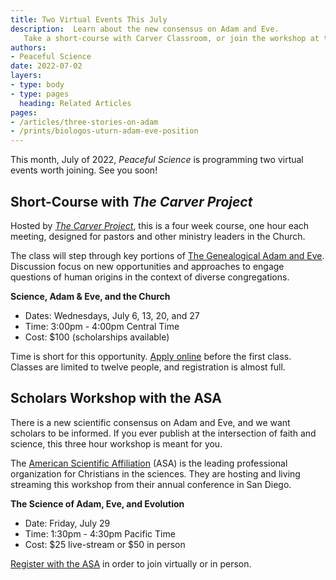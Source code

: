 ```yaml
---
title: Two Virtual Events This July
description:  Learn about the new consensus on Adam and Eve.
   Take a short-course with Carver Classroom, or join the workshop at the ASA. 
authors:
- Peaceful Science
date: 2022-07-02
layers:
- type: body
- type: pages
  heading: Related Articles
pages:
- /articles/three-stories-on-adam
- /prints/biologos-uturn-adam-eve-position
---
```


This month, July of 2022, *Peaceful Science* is programming two virtual events worth joining. See you soon!

## Short-Course with *The Carver Project*

Hosted by [*The Carver Project*](https://www.carverstl.org/), this is a four week course, one hour each meeting, 
designed for pastors and other ministry leaders in the Church.
 
The class will step through key portions 
of [The Genealogical Adam and Eve](/books/genealogical-adam-eve/). 
Discussion focus on new opportunities and approaches
to engage questions of human origins in 
the context of diverse congregations.

**Science, Adam & Eve, and the Church**

- Dates: Wednesdays, July 6, 13, 20, and 27
- Time: 3:00pm - 4:00pm Central Time
- Cost: $100 (scholarships available)

Time is short for this opportunity. [Apply online](https://www.carverstl.org/courses-2022) before the first class. Classes are limited to twelve people, and registration is almost full.


## Scholars Workshop with the ASA

There is a new scientific consensus on Adam and Eve, and we want scholars to be informed. 
If you ever publish at the intersection of faith and science, this three hour workshop is
meant for you.

The [American Scientific Affiliation](https://asa3.org/) (ASA) is the leading professional
organization for Christians in the sciences. They are hosting and living streaming
this workshop from their annual conference in San Diego.


**The Science of Adam, Eve, and Evolution**

- Date: Friday, July 29
- Time: 1:30pm - 4:30pm Pacific Time
- Cost: $25 live-stream or $50 in person

[Register with the ASA](https://network.asa3.org/mpage/ASA2022) in order to join virtually or in person.